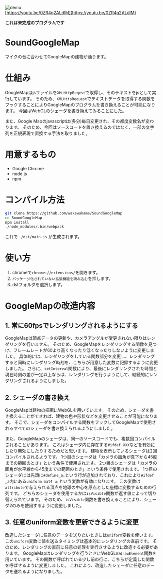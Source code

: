 ![demo](demo/demo.gif)  
[https://youtu.be/0ZR4q2ALdIM](https://youtu.be/0ZR4q2ALdIM)  

**これは未完成のプログラムです**

# SoundGoogleMap
マイクの音に合わせてGoogleMapの建物が踊ります。

# 仕組み
GoogleMapはjsファイルを`XMLHttpReqest`で取得し、そのテキストをjsとして実行しています。
そのため、`XMLHttpRequest`でテキストデータを取得する関数をフックすることによりGoogleMapのプログラムを書き換えることが可能になります。
今回はWebGLのシェーダを書き換えてみることにした。

また、Google Mapのjavascriptは(多分)毎日変更され、その都度変数名が変わります。
そのため、今回はソースコードを置き換えるのではなく、一部の文字列を正規表現で置換する手法を取りました。

# 用意するもの
- Google Chrome
- node.js
- npm 

# コンパイル方法

```bash
git clone https://github.com/wakewakame/SoundGoogleMap
cd SoundGoogleMap
npm install
./node_modules/.bin/webpack
```

これで `./dst/main.js` が生成されます。

# 使い方
1. chromeで`chrome://extensions/`を開きます。
2. `パッケージ化されていない拡張機能を読み込む`を押します。
3. dstフォルダを選択します。

# GoogleMapの改造内容
## 1. 常に60fpsでレンダリングされるようにする
GoogleMapは頂点データの更新や、カメラアングルが変更されない限りはレンダリングを行いません。
そのため、GoogleMapをレンダリングする関数を見つけ、フレームレートが60より高くなったり低くなったりしないように変更しました。
具体的には、レンダリングをしている関数部分を変更し、レンダリングすると同時にレンダリング時刻を、こちらが用意した変数に記録するように変更しました。
さらに、`setInterval`関数により、最後にレンダリングされた時間と現在時刻の差が一定以上ならば、レンダリングを行うようにして、継続的にレンダリングされるようにしました。

## 2. シェーダの書き換え
GoogleMapは建物の描画にWebGLを用いています。
そのため、シェーダを書き換えることができれば、建物の色や形状などを変更させることが可能になります。
そこで、シェーダをコンパイルする関数をフックしてGoogleMapで使用されるすべてのシェーダを書き換えられるようにしました。

また、GoogleMapのシェーダは、同一のソースコードでも、複数回コンパイルされることがあります。
これはシェーダ内に存在する`#ifdef XXX`などを有効にしたり無効にしたりするためだと思います。
建物を表示しているシェーダは2回コンパイルされるようです。
1つ目のシェーダは「カメラの画角が真下から45度までの範囲のとき」という条件で使用されます。
2つ目のシェーダは「カメラの画角が水平線から45度までの範囲のとき」という条件で使用されます。
1つ目のシェーダには先頭に`#define_a;`という行が追加されており、これにより`#ifdef _a`内にある`uniform mat4 u;`という変数が有効になります。
この変数は`attribute`で与えられる頂点を地球の中心を原点とした座標に変換するための行列です。
どちらのシェーダを使用するかは`isVisible`関数が返す値によって切り替えられています。
そのため、`isVisible`関数を書き換えることにより、シェーダ2のみを使用するように変更しました。

## 3. 任意のuniform変数を更新できるように変更
改造したシェーダに任意のデータを送りたいときには`uniform`変数を使います。
この`uniform`変数に値を送るタイミングは基本的にレンダリングの直前です。
そのため、レンダリングの直前に任意の処理を実行させるように改造する必要があります。
GoogleMapはレンダリングを行うときにWebGLの`drawElement`関数を用いています。
その関数が呼ばれている少し前の行に、こちらが定義した関数を呼ばせるように変更しました。
これにより、改造したシェーダに任意のデータを送れるようになりました。
